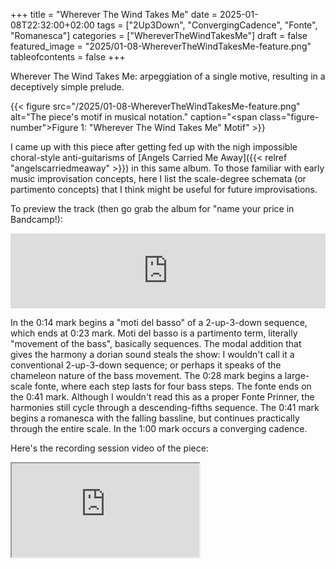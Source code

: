 +++
title = "Wherever The Wind Takes Me"
date = 2025-01-08T22:32:00+02:00
tags = ["2Up3Down", "ConvergingCadence", "Fonte", "Romanesca"]
categories = ["WhereverTheWindTakesMe"]
draft = false
featured_image = "2025/01-08-WhereverTheWindTakesMe-feature.png"
tableofcontents = false
+++

Wherever The Wind Takes Me:
arpeggiation of a single motive,
resulting in a deceptively simple prelude.

{{< figure src="/2025/01-08-WhereverTheWindTakesMe-feature.png" alt="The piece's motif in musical notation." caption="<span class=\"figure-number\">Figure 1: </span>\"Wherever The Wind Takes Me\" Motif" >}}

I came up with this piece after getting fed up
with the nigh impossible choral-style anti-guitarisms of
[Angels Carried Me Away]({{< relref "angelscarriedmeaway" >}})
in this same album.
To those familiar with early music improvisation concepts,
here I list the scale-degree schemata (or partimento concepts)
that I think might be useful for future improvisations.

To preview the track (then go grab the album for "name your price in Bandcamp!):
<div class="org-bandcamp-track"> <iframe style="border: 0; width: 100%; height: 120px;" src="https://bandcamp.com/EmbeddedPlayer/album= 3014684465/size=large/bgcol=333333/linkcol=2ebd35/tracklist=false/artwork=small/track=3985105932/transparent=true/" seamless><a href="https://ajgreengrove.bandcamp.com/album/ wherever-the-wind-takes-me"> "Wherever The Wind Takes Me" by A J Greengrove</a></iframe>

In the 0:14 mark begins a "moti del basso" of a 2-up-3-down sequence,
which ends at 0:23 mark. Moti del basso is a partimento term,
literally "movement of the bass", basically sequences.
The modal addition that gives the harmony a dorian sound steals the show:
I wouldn't call it a conventional 2-up-3-down sequence;
or perhaps it speaks of the chameleon nature of the bass movement.
The 0:28 mark begins a large-scale fonte,
where each step lasts for four bass steps.
The fonte ends on the 0:41 mark.
Although I wouldn't read this as a proper Fonte Prinner,
the harmonies still cycle through a descending-fifths sequence.
The 0:41 mark begins a romanesca with the falling bassline,
but continues practically through the entire scale.
In the 1:00 mark occurs a converging cadence.

Here's the recording session video of the piece:
<div class="org-youtube"><iframe src="https://www.youtube.com/embed/t-HdAvsmOeM" allowfullscreen title="YouTube Video"></iframe></div>
